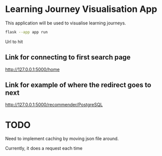 # Learning Journey Visualisation App

This application will be used to visualise learning journeys.

```bash
flask --app app run
```

Url to hit

## Link for connecting to first search page
http://127.0.0.1:5000/home

## Link for example of where the redirect goes to next
http://127.0.0.1:5000/recommender/PostgreSQL

# TODO

Need to implement caching by moving json file around.

Currently, it does a request each time